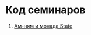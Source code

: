 # Код семинаров

1. [Ам-ням и монада State](https://github.com/haskell-23214/workshops/tree/master/state)
